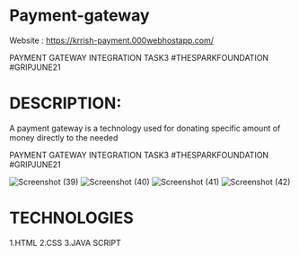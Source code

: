 # Payment-gateway
 
Website : https://krrish-payment.000webhostapp.com/
 
PAYMENT GATEWAY INTEGRATION TASK3 #THESPARKFOUNDATION #GRIPJUNE21
 
 # DESCRIPTION:
 A payment gateway is a technology used for donating specific amount of money directly to the needed
 
 PAYMENT GATEWAY INTEGRATION TASK3 #THESPARKFOUNDATION #GRIPJUNE21
 
![Screenshot (39)](https://user-images.githubusercontent.com/58252053/121160991-33700500-c86a-11eb-85f1-e8b87019381a.png)
![Screenshot (40)](https://user-images.githubusercontent.com/58252053/121161008-366af580-c86a-11eb-8210-489f2024ab6e.png)
![Screenshot (41)](https://user-images.githubusercontent.com/58252053/121161024-38cd4f80-c86a-11eb-9f2d-a804abb9798a.png)
![Screenshot (42)](https://user-images.githubusercontent.com/58252053/121161044-3b2fa980-c86a-11eb-81c0-6167cce8ba73.png)

# TECHNOLOGIES
1.HTML
2.CSS
3.JAVA SCRIPT
